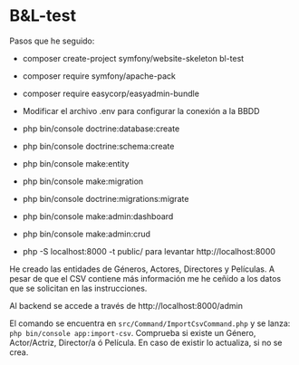 # B&L-test

Pasos que he seguido:
- composer create-project symfony/website-skeleton bl-test
- composer require symfony/apache-pack
- composer require easycorp/easyadmin-bundle

- Modificar el archivo .env para configurar la conexión a la BBDD

- php bin/console doctrine:database:create
- php bin/console doctrine:schema:create

- php bin/console make:entity
- php bin/console make:migration
- php bin/console doctrine:migrations:migrate

- php bin/console make:admin:dashboard
- php bin/console make:admin:crud

- php -S localhost:8000 -t public/ para levantar http://localhost:8000


He creado las entidades de Géneros, Actores, Directores y Películas. A pesar de que el CSV contiene más información me he ceñido a los datos que se solicitan en las instrucciones.

Al backend se accede a través de http://localhost:8000/admin

El comando se encuentra en `src/Command/ImportCsvCommand.php` y se lanza: `php bin/console app:import-csv`. Comprueba si existe un Género, Actor/Actriz, Director/a ó Película. En caso de existir lo actualiza, si no se crea.